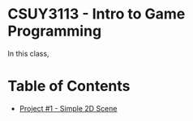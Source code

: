 # CSUY3113 - Intro to Game Programming
In this class, 
# Table of Contents
* [Project #1 - Simple 2D Scene](https://github.com/codenamemadison/CSUY3113/tree/main/P1)
